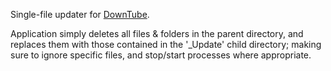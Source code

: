 Single-file updater for [DownTube](https://github.com/Neonalig/DownTube).

Application simply deletes all files & folders in the parent directory, and replaces them with those contained in the '\_Update' child directory; making sure to ignore specific files, and stop/start processes where appropriate.
